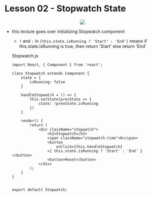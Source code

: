 # Lesson 02 - Stopwatch State


<div style="text-align: center;">
    <img src="https://user-images.githubusercontent.com/6856382/71505300-7d5d5a80-2831-11ea-9d08-05af28020609.png">
</div>

- this lecture goes over initializing Stopwatch component
    - `?` and `:` in `{this.state.isRunning ? 'Start' : 'End'}` means if this.state.isRunning is true, then return 'Start' else return 'End'

    Stopwatch.js
    ```
    import React, { Component } from 'react';

    class Stopwatch extends Component {
        state = {
            isRunning: false
        }

        handleStopwatch = () => {
            this.setState(prevState => {
                state: !prevState.isRunning
            })
        }

        render() {
            return (
                <div className="stopwatch">
                    <h2>Stopwatch</h2>
                    <span className="stopwatch-time">0</span>
                    <button
                        onClick={this.handleStopwatch}
                    >{ this.state.isRunning ? 'Start' : 'End' }</button>
                    <button>Reset</button>
                </div>
            );
        }
    }


    export default Stopwatch;
    ```